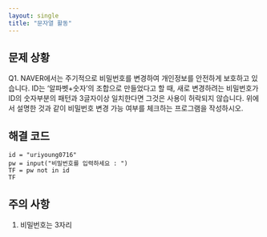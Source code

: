 ```yaml
---
layout: single
title: "문자열 활동"
---
```


## 문제 상황
Q1. NAVER에서는 주기적으로 비밀번호를 변경하여 개인정보를 안전하게 보호하고 있습니다. ID는 ‘알파벳+숫자’의 조합으로 만들었다고 할 때, 
새로 변경하려는 비밀번호가 ID의 숫자부분의 패턴과 3글자이상 일치한다면 그것은 사용이 허락되지 않습니다. 
위에서 설명한 것과 같이 비밀번호 변경 가능 여부를 체크하는 프로그램을 작성하시오.

## 해결 코드
~~~
id = "uriyoung0716"
pw = input("비밀번호를 입력하세요 : ")
TF = pw not in id
TF
~~~

## 주의 사항
1. 비밀번호는 3자리
